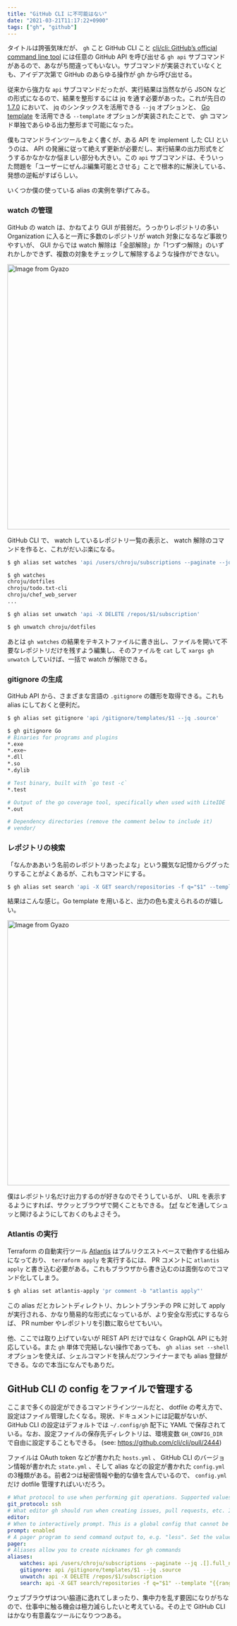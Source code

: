 ```yaml
---
title: "GitHub CLI に不可能はない"
date: "2021-03-21T11:17:22+0900"
tags: ["gh", "github"]
---
```


タイトルは誇張気味だが、 `gh` こと GitHub CLI こと [cli/cli: GitHub’s official command line tool](https://github.com/cli/cli) には任意の GitHub API を呼び出せる `gh api` サブコマンドがあるので、あながち間違ってもいない。サブコマンドが実装されていなくとも、アイデア次第で GitHub のあらゆる操作が gh から呼び出せる。

従来から強力な `api` サブコマンドだったが、実行結果は当然ながら JSON などの形式になるので、結果を整形するには jq を通す必要があった。これが先日の [1.7.0](https://github.com/cli/cli/releases/tag/v1.7.0) において、 jq のシンタックスを活用できる `--jq` オプションと、 [Go template](https://golang.org/pkg/text/template/) を活用できる `--template` オプションが実装されたことで、 gh コマンド単独であらゆる出力整形まで可能になった。

僕もコマンドラインツールをよく書くが、ある API を implement した CLI というのは、 API の発展に従って絶えず更新が必要だし、実行結果の出力形式をどうするかなかなか悩ましい部分も大きい。この `api` サブコマンドは、そういった問題を「ユーザーにぜんぶ編集可能とさせる」ことで根本的に解決している、発想の逆転がすばらしい。

いくつか僕の使っている alias の実例を挙げてみる。

### watch の管理

GitHub の watch は、かねてより GUI が貧弱だ。うっかりレポジトリの多い Organization に入ると一斉に多数のレポジトリが watch 対象になるなど事故りやすいが、 GUI からでは watch 解除は「全部解除」か「1つずつ解除」のいずれかしかできず、複数の対象をチェックして解除するような操作ができない。

<a href="https://gyazo.com/0fd8a4e3d480dab626fad1490641daa6"><img src="https://i.gyazo.com/0fd8a4e3d480dab626fad1490641daa6.png" alt="Image from Gyazo" width="600"/></a>

GitHub CLI で、 watch しているレポジトリ一覧の表示と、 watch 解除のコマンドを作ると、これがだいぶ楽になる。

```bash
$ gh alias set watches 'api /users/chroju/subscriptions --paginate --jq .[].full_name'

$ gh watches
chroju/dotfiles
chroju/todo.txt-cli
chroju/chef_web_server
...

$ gh alias set unwatch 'api -X DELETE /repos/$1/subscription'

$ gh unwatch chroju/dotfiles
```

あとは `gh watches` の結果をテキストファイルに書き出し、ファイルを開いて不要なレポジトリだけを残すよう編集し、そのファイルを `cat` して `xargs gh unwatch` していけば、一括で watch が解除できる。

### gitignore の生成

GitHub API から、さまざまな言語の `.gitignore` の雛形を取得できる。これも alias にしておくと便利だ。

```bash
$ gh alias set gitignore 'api /gitignore/templates/$1 --jq .source'

$ gh gitignore Go
# Binaries for programs and plugins
*.exe
*.exe~
*.dll
*.so
*.dylib

# Test binary, built with `go test -c`
*.test

# Output of the go coverage tool, specifically when used with LiteIDE
*.out

# Dependency directories (remove the comment below to include it)
# vendor/
```

### レポジトリの検索

「なんかああいう名前のレポジトリあったよな」という朧気な記憶からググったりすることがよくあるが、これもコマンドにする。

```bash
$ gh alias set search 'api -X GET search/repositories -f q="$1" --template "{{range .items}}{{.full_name}} ⭐ {{.stargazers_count | color \"yellow\"}} ({{.description}}){{\"\\n\"}}{{end}}"'
```

結果はこんな感じ。Go template を用いると、出力の色も変えられるのが嬉しい。

<a href="https://gyazo.com/d295b1d84b6ada7abdbb50a52107be42"><img src="https://i.gyazo.com/d295b1d84b6ada7abdbb50a52107be42.png" alt="Image from Gyazo" width="600"/></a>

僕はレポジトリ名だけ出力するのが好きなのでそうしているが、 URL を表示するようにすれば、サクッとブラウザで開くこともできる。 [fzf](https://github.com/junegunn/fzf) などを通してシュッと開けるようにしておくのもよさそう。

### Atlantis の実行

Terraform の自動実行ツール [Atlantis](https://www.runatlantis.io/) はプルリクエストベースで動作する仕組みになっており、 `terraform apply` を実行するには、 PR コメントに `atlantis apply` と書き込む必要がある。これもブラウザから書き込むのは面倒なのでコマンド化してしまう。

```bash
$ gh alias set atlantis-apply 'pr comment -b "atlantis apply"'
```

この alias だとカレントディレクトリ、カレントブランチの PR に対して apply が実行される、かなり簡易的な形式になっているが、より安全な形式にするならば、 PR number やレポジトリを引数に取らせてもいい。

他、ここでは取り上げていないが REST API だけではなく GraphQL API にも対応している。また `gh` 単体で完結しない操作であっても、 `gh alias set --shell` オプションを使えば、シェルコマンドを挟んだワンライナーまでも alias 登録ができる。なので本当になんでもありだ。



## GitHub CLI の config をファイルで管理する

ここまで多くの設定ができるコマンドラインツールだと、 dotfile の考え方で、設定はファイル管理したくなる。現状、ドキュメントには記載がないが、 GitHub CLI の設定はデフォルトでは `~/.config/gh` 配下に YAML で保存されている。なお、設定ファイルの保存先ディレクトリは、環境変数 `GH_CONFIG_DIR` で自由に設定することもできる。 (see: https://github.com/cli/cli/pull/2444)

ファイルは OAuth token などが書かれた `hosts.yml` 、 GitHub CLI のバージョン情報が書かれた `state.yml` 、そして alias などの設定が書かれた `config.yml` の3種類がある。前者2つは秘密情報や動的な値を含んでいるので、 `config.yml` だけ dotfile 管理すればいいだろう。

```yaml
# What protocol to use when performing git operations. Supported values: ssh, https
git_protocol: ssh
# What editor gh should run when creating issues, pull requests, etc. If blank, will refer to environment.
editor:
# When to interactively prompt. This is a global config that cannot be overridden by hostname. Supported values: enabled, disabled
prompt: enabled
# A pager program to send command output to, e.g. "less". Set the value to "cat" to disable the pager.
pager:
# Aliases allow you to create nicknames for gh commands
aliases:
    watches: api /users/chroju/subscriptions --paginate --jq .[].full_name
    gitignore: api /gitignore/templates/$1 --jq .source
    unwatch: api -X DELETE /repos/$1/subscription
    search: api -X GET search/repositories -f q="$1" --template "{{range .items}}{{.full_name}} ⭐ {{.stargazers_count | color \"yellow\"}} ({{.description}}){{\"\\n\"}}{{end}}"
```

ウェブブラウザはつい脇道に逸れてしまったり、集中力を乱す要因になりがちなので、仕事中に触る機会は極力減らしたいと考えている。その上で GitHub CLI はかなり有意義なツールになりつつある。



